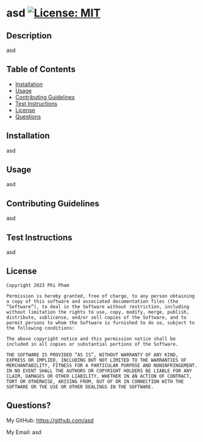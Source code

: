 # asd [![License: MIT](https://img.shields.io/badge/License-MIT-yellow.svg)](https://opensource.org/licenses/MIT)
  ## Description
  asd
  ## Table of Contents
  - [Installation](#installation)
  - [Usage](#usage)
  - [Contributing Guidelines](#contributing-guidelines)
  - [Test Instructions](#test-instructions)
  - [License](#license)
  - [Questions](#questions)
  ## Installation
  asd
  ## Usage
  asd
  ## Contributing Guidelines
  asd
  ## Test Instructions
  asd
  ## License
  
    Copyright 2023 Phi Pham

    Permission is hereby granted, free of charge, to any person obtaining a copy of this software and associated documentation files (the “Software”), to deal in the Software without restriction, including without limitation the rights to use, copy, modify, merge, publish, distribute, sublicense, and/or sell copies of the Software, and to permit persons to whom the Software is furnished to do so, subject to the following conditions:
    
    The above copyright notice and this permission notice shall be included in all copies or substantial portions of the Software.
    
    THE SOFTWARE IS PROVIDED “AS IS”, WITHOUT WARRANTY OF ANY KIND, EXPRESS OR IMPLIED, INCLUDING BUT NOT LIMITED TO THE WARRANTIES OF MERCHANTABILITY, FITNESS FOR A PARTICULAR PURPOSE AND NONINFRINGEMENT. IN NO EVENT SHALL THE AUTHORS OR COPYRIGHT HOLDERS BE LIABLE FOR ANY CLAIM, DAMAGES OR OTHER LIABILITY, WHETHER IN AN ACTION OF CONTRACT, TORT OR OTHERWISE, ARISING FROM, OUT OF OR IN CONNECTION WITH THE SOFTWARE OR THE USE OR OTHER DEALINGS IN THE SOFTWARE.
    
  ## Questions?
  My GitHub: https://github.com/asd

  My Email: asd


